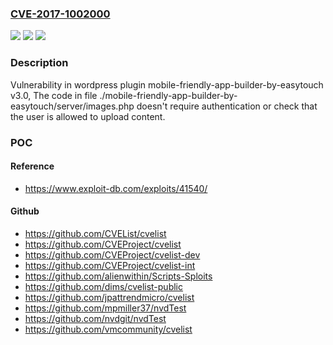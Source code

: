 ### [CVE-2017-1002000](https://cve.mitre.org/cgi-bin/cvename.cgi?name=CVE-2017-1002000)
![](https://img.shields.io/static/v1?label=Product&message=mobile-friendly-app-builder-by-easytouch&color=blue)
![](https://img.shields.io/static/v1?label=Version&message=%3C%203.0%20&color=brighgreen)
![](https://img.shields.io/static/v1?label=Vulnerability&message=Unrestricted%20File%20Upload&color=brighgreen)

### Description

Vulnerability in wordpress plugin mobile-friendly-app-builder-by-easytouch v3.0, The code in file ./mobile-friendly-app-builder-by-easytouch/server/images.php doesn't require authentication or check that the user is allowed to upload content.

### POC

#### Reference
- https://www.exploit-db.com/exploits/41540/

#### Github
- https://github.com/CVEList/cvelist
- https://github.com/CVEProject/cvelist
- https://github.com/CVEProject/cvelist-dev
- https://github.com/CVEProject/cvelist-int
- https://github.com/alienwithin/Scripts-Sploits
- https://github.com/dims/cvelist-public
- https://github.com/jpattrendmicro/cvelist
- https://github.com/mpmiller37/nvdTest
- https://github.com/nvdgit/nvdTest
- https://github.com/vmcommunity/cvelist

